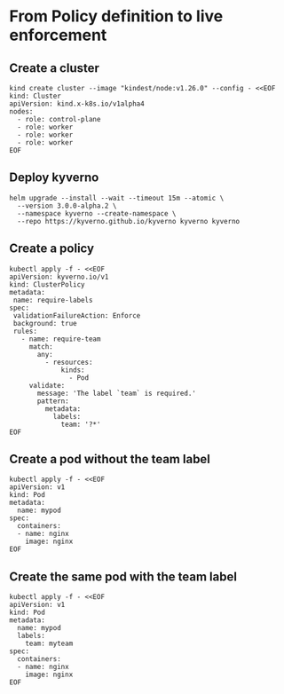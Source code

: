 # From Policy definition to live enforcement

## Create a cluster

```shell
kind create cluster --image "kindest/node:v1.26.0" --config - <<EOF
kind: Cluster
apiVersion: kind.x-k8s.io/v1alpha4
nodes:
  - role: control-plane
  - role: worker
  - role: worker
  - role: worker
EOF
```

## Deploy kyverno

```shell
helm upgrade --install --wait --timeout 15m --atomic \
  --version 3.0.0-alpha.2 \
  --namespace kyverno --create-namespace \
  --repo https://kyverno.github.io/kyverno kyverno kyverno
```

## Create a policy

```shell
kubectl apply -f - <<EOF
apiVersion: kyverno.io/v1
kind: ClusterPolicy
metadata:
 name: require-labels
spec:
 validationFailureAction: Enforce
 background: true
 rules:
   - name: require-team
     match:
       any:
         - resources:
             kinds:
               - Pod
     validate:
       message: 'The label `team` is required.'
       pattern:
         metadata:
           labels:
             team: '?*'
EOF
```

## Create a pod without the team label

```shell
kubectl apply -f - <<EOF
apiVersion: v1
kind: Pod
metadata:
  name: mypod
spec:
  containers:
  - name: nginx
    image: nginx
EOF
```

## Create the same pod with the team label

```shell
kubectl apply -f - <<EOF
apiVersion: v1
kind: Pod
metadata:
  name: mypod
  labels:
    team: myteam
spec:
  containers:
  - name: nginx
    image: nginx
EOF
```
